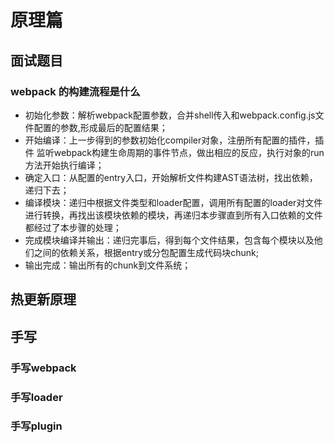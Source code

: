 # 原理篇

## 面试题目
### webpack 的构建流程是什么
- 初始化参数：解析webpack配置参数，合并shell传入和webpack.config.js文件配置的参数,形成最后的配置结果；
- 开始编译：上一步得到的参数初始化compiler对象，注册所有配置的插件，插件 监听webpack构建生命周期的事件节点，做出相应的反应，执行对象的run方法开始执行编译；
- 确定入口：从配置的entry入口，开始解析文件构建AST语法树，找出依赖，递归下去；
- 编译模块：递归中根据文件类型和loader配置，调用所有配置的loader对文件进行转换，再找出该模块依赖的模块，再递归本步骤直到所有入口依赖的文件都经过了本步骤的处理；
- 完成模块编译并输出：递归完事后，得到每个文件结果，包含每个模块以及他们之间的依赖关系，根据entry或分包配置生成代码块chunk;
- 输出完成：输出所有的chunk到文件系统；

## 热更新原理

## 手写

### 手写webpack
### 手写loader
### 手写plugin
